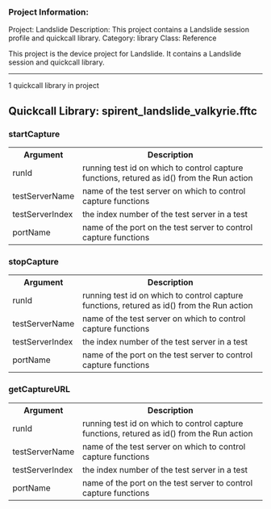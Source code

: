 ### Project Information:
Project: Landslide
Description: This project contains a Landslide session profile and quickcall library.
Category: library
Class: Reference

This project is the device project for Landslide.  It contains a Landslide session and quickcall library.

 ----
1 quickcall library in project
## Quickcall Library: spirent_landslide_valkyrie.fftc
### startCapture
<table><tr><th>Argument</th><th>Description</th></tr>
<tr><td>runId</td><td>running test id on which to control capture functions, retured as id() from the Run action</tr></td>
<tr><td>testServerName</td><td>name of the test server on which to control capture functions</tr></td>
<tr><td>testServerIndex</td><td>the index number of the test server in a test</tr></td>
<tr><td>portName</td><td>name of the port on the test server to control capture functions</tr></td></table>

### stopCapture
<table><tr><th>Argument</th><th>Description</th></tr>
<tr><td>runId</td><td>running test id on which to control capture functions, retured as id() from the Run action</tr></td>
<tr><td>testServerName</td><td>name of the test server on which to control capture functions</tr></td>
<tr><td>testServerIndex</td><td>the index number of the test server in a test</tr></td>
<tr><td>portName</td><td>name of the port on the test server to control capture functions</tr></td></table>

### getCaptureURL
<table><tr><th>Argument</th><th>Description</th></tr>
<tr><td>runId</td><td>running test id on which to control capture functions, retured as id() from the Run action</tr></td>
<tr><td>testServerName</td><td>name of the test server on which to control capture functions</tr></td>
<tr><td>testServerIndex</td><td>the index number of the test server in a test</tr></td>
<tr><td>portName</td><td>name of the port on the test server to control capture functions</tr></td></table>
